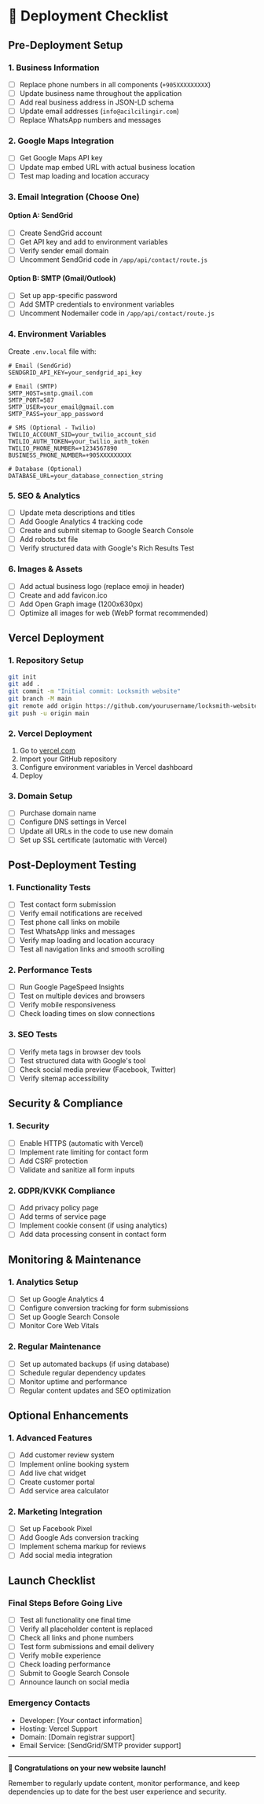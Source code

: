 # 🚀 Deployment Checklist

## Pre-Deployment Setup

### 1. Business Information
- [ ] Replace phone numbers in all components (`+905XXXXXXXXX`)
- [ ] Update business name throughout the application
- [ ] Add real business address in JSON-LD schema
- [ ] Update email addresses (`info@acilcilingir.com`)
- [ ] Replace WhatsApp numbers and messages

### 2. Google Maps Integration
- [ ] Get Google Maps API key
- [ ] Update map embed URL with actual business location
- [ ] Test map loading and location accuracy

### 3. Email Integration (Choose One)
#### Option A: SendGrid
- [ ] Create SendGrid account
- [ ] Get API key and add to environment variables
- [ ] Verify sender email domain
- [ ] Uncomment SendGrid code in `/app/api/contact/route.js`

#### Option B: SMTP (Gmail/Outlook)
- [ ] Set up app-specific password
- [ ] Add SMTP credentials to environment variables
- [ ] Uncomment Nodemailer code in `/app/api/contact/route.js`

### 4. Environment Variables
Create `.env.local` file with:
```env
# Email (SendGrid)
SENDGRID_API_KEY=your_sendgrid_api_key

# Email (SMTP)
SMTP_HOST=smtp.gmail.com
SMTP_PORT=587
SMTP_USER=your_email@gmail.com
SMTP_PASS=your_app_password

# SMS (Optional - Twilio)
TWILIO_ACCOUNT_SID=your_twilio_account_sid
TWILIO_AUTH_TOKEN=your_twilio_auth_token
TWILIO_PHONE_NUMBER=+1234567890
BUSINESS_PHONE_NUMBER=+905XXXXXXXXX

# Database (Optional)
DATABASE_URL=your_database_connection_string
```

### 5. SEO & Analytics
- [ ] Update meta descriptions and titles
- [ ] Add Google Analytics 4 tracking code
- [ ] Create and submit sitemap to Google Search Console
- [ ] Add robots.txt file
- [ ] Verify structured data with Google's Rich Results Test

### 6. Images & Assets
- [ ] Add actual business logo (replace emoji in header)
- [ ] Create and add favicon.ico
- [ ] Add Open Graph image (1200x630px)
- [ ] Optimize all images for web (WebP format recommended)

## Vercel Deployment

### 1. Repository Setup
```bash
git init
git add .
git commit -m "Initial commit: Locksmith website"
git branch -M main
git remote add origin https://github.com/yourusername/locksmith-website.git
git push -u origin main
```

### 2. Vercel Deployment
1. Go to [vercel.com](https://vercel.com)
2. Import your GitHub repository
3. Configure environment variables in Vercel dashboard
4. Deploy

### 3. Domain Setup
- [ ] Purchase domain name
- [ ] Configure DNS settings in Vercel
- [ ] Update all URLs in the code to use new domain
- [ ] Set up SSL certificate (automatic with Vercel)

## Post-Deployment Testing

### 1. Functionality Tests
- [ ] Test contact form submission
- [ ] Verify email notifications are received
- [ ] Test phone call links on mobile
- [ ] Test WhatsApp links and messages
- [ ] Verify map loading and location accuracy
- [ ] Test all navigation links and smooth scrolling

### 2. Performance Tests
- [ ] Run Google PageSpeed Insights
- [ ] Test on multiple devices and browsers
- [ ] Verify mobile responsiveness
- [ ] Check loading times on slow connections

### 3. SEO Tests
- [ ] Verify meta tags in browser dev tools
- [ ] Test structured data with Google's tool
- [ ] Check social media preview (Facebook, Twitter)
- [ ] Verify sitemap accessibility

## Security & Compliance

### 1. Security
- [ ] Enable HTTPS (automatic with Vercel)
- [ ] Implement rate limiting for contact form
- [ ] Add CSRF protection
- [ ] Validate and sanitize all form inputs

### 2. GDPR/KVKK Compliance
- [ ] Add privacy policy page
- [ ] Add terms of service page
- [ ] Implement cookie consent (if using analytics)
- [ ] Add data processing consent in contact form

## Monitoring & Maintenance

### 1. Analytics Setup
- [ ] Set up Google Analytics 4
- [ ] Configure conversion tracking for form submissions
- [ ] Set up Google Search Console
- [ ] Monitor Core Web Vitals

### 2. Regular Maintenance
- [ ] Set up automated backups (if using database)
- [ ] Schedule regular dependency updates
- [ ] Monitor uptime and performance
- [ ] Regular content updates and SEO optimization

## Optional Enhancements

### 1. Advanced Features
- [ ] Add customer review system
- [ ] Implement online booking system
- [ ] Add live chat widget
- [ ] Create customer portal
- [ ] Add service area calculator

### 2. Marketing Integration
- [ ] Set up Facebook Pixel
- [ ] Add Google Ads conversion tracking
- [ ] Implement schema markup for reviews
- [ ] Add social media integration

## Launch Checklist

### Final Steps Before Going Live
- [ ] Test all functionality one final time
- [ ] Verify all placeholder content is replaced
- [ ] Check all links and phone numbers
- [ ] Test form submissions and email delivery
- [ ] Verify mobile experience
- [ ] Check loading performance
- [ ] Submit to Google Search Console
- [ ] Announce launch on social media

### Emergency Contacts
- Developer: [Your contact information]
- Hosting: Vercel Support
- Domain: [Domain registrar support]
- Email Service: [SendGrid/SMTP provider support]

---

**🎉 Congratulations on your new website launch!**

Remember to regularly update content, monitor performance, and keep dependencies up to date for the best user experience and security.
